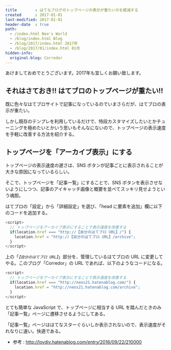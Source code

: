 ```yaml
---
title        : はてなブログのトップページの表示が重たいのを軽減する
created      : 2017-01-01
last-modified: 2017-01-01
header-date  : true
path:
  - /index.html Neo's World
  - /blog/index.html Blog
  - /blog/2017/index.html 2017年
  - /blog/2017/01/index.html 01月
hidden-info:
  original-blog: Corredor
---
```


あけましておめでとうございます。2017年も宜しくお願い致します。

## それはさておき!! はてブロのトップページが重たい!!

既に色々なはてブロサイトで記事になっているのでいまさらだが、はてブロの表示が重たい。

しかし既存のテンプレを利用しているだけで、特段カスタマイズしたいとかチューニングを極めたいとかいう思いもそんなにないので、トップページの表示速度を手軽に改善する方法を紹介する。

## トップページを「アーカイブ表示」にする

トップページの表示速度の遅さは、SNS ボタンが記事ごとに表示されることが大きな原因になっているらしい。

そこで、トップページを「記事一覧」にすることで、SNS ボタンを表示させないようにしつつ、記事のアイキャッチ画像と概要を並べてスッキリ見せようという魂胆。

はてブロの「設定」から「詳細設定」を選び、「head に要素を追加」欄に以下のコードを追加する。

```javascript
<script>
  // トップページをアーカイブ表示にすることで表示速度を改善する
  if(location.href === "http://【自分のはてブロ URL】/") {
    location.href = "http://【自分のはてブロ URL】/archive";
  }
</script>
```

上の「*`【自分のはてブロ URL】`*」部分を、管理しているはてブロの URL に変更してやる。このブログ「Corredor」の URL であれば、以下のようなコードになる。

```javascript
<script>
  // トップページをアーカイブ表示にすることで表示速度を改善する
  if(location.href === "http://neos21.hatenablog.com/") {
    location.href = "http://neos21.hatenablog.com/archive";
  }
</script>
```

とても簡単な JavaScript で、トップページに相当する URL を踏んだときのみ「記事一覧」ページに遷移させるようにしてある。

「記事一覧」ページははてなスターぐらいしか表示されないので、表示速度がそれなりに速い。快適である。

- 参考 : <http://lovdiv.hatenablog.com/entry/2016/09/22/210000>

